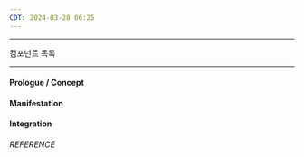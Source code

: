 ```yaml
---
CDT: 2024-03-28 06:25
---
```

---
컴포넌트 목록 

---
#### Prologue / Concept

#### Manifestation

#### Integration

###### REFERENCE


